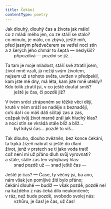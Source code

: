 ```yaml
---
title: Čekání
contentType: poetry
---
```


Jak dlouhý, dlouhý čas a života jak málo!  
co z mládí mého jen, co ze stáří se stalo?  
co minulo, je málo, co zbývá, ještě míň,  
před jasným předvečerem se vetřel noci stín  
a z šerých jeho chmár to šeptá — neslyšíš?  
       připozdívá — pozdní se již…

Ta tam je moje mladost, stáří své ztratil jsem,  
život mně vzali, já nežiji svým životem,  
nejsem už s tohoto světa, uvržen v předpeklí,  
kam jste mé dny, má léta, kam jste mně utekly?  
Kdo tolik ztratil jsi, v co ještě doufat smíš?  
       ještě je čas, či pozdě již?

V tvém srdci ztrápeném se těžké věci dějí,  
krutě v něm sráží se naděje s beznadějí,  
co’s dal i co máš dáti sčítají zas a zas,  
cožpak tvůj život marně zrál jak hluchý klas?  
a noci stín se vkrádá stále blíž a blíž…  
       byl kdysi čas… pozdě to víš…

Tak dlouho, dlouho zvězněn, bez konce čekání,  
ta trpká žízeň nabrat si ještě do dlaní  
život, jenž v prstech se ti jako voda tratí!  
což není mi už přáno dluh svůj vyrovnati?  
a stále, stále zas ten vyhýbavý hlas:  
       snad pozdě už — snad ještě čas —

Ještě je čas? — Čase, ty věčný jsi, ba ano,  
nám však jen pomíjivé žití bylo přáno;  
čekání dlouhé — budiž — však pozdě, pozdě ne!  
na každého z nás čeká dílo neukončené;  
v ráz, než bude pozdě, svobodo svolej nás:  
       vzhůru, je čas! je čas, už čas!
